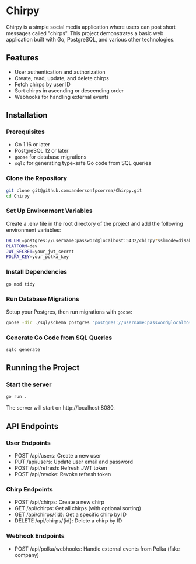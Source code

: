 # Chirpy

Chirpy is a simple social media application where users can post short messages called "chirps". This project demonstrates a basic web application built with Go, PostgreSQL, and various other technologies.

## Features

- User authentication and authorization
- Create, read, update, and delete chirps
- Fetch chirps by user ID
- Sort chirps in ascending or descending order
- Webhooks for handling external events

## Installation

### Prerequisites

- Go 1.16 or later
- PostgreSQL 12 or later
- `goose` for database migrations
- `sqlc` for generating type-safe Go code from SQL queries

### Clone the Repository

```sh
git clone git@github.com:andersonfpcorrea/Chirpy.git
cd Chirpy
```

### Set Up Environment Variables

Create a .env file in the root directory of the project and add the following environment variables:

```sh
DB_URL=postgres://username:password@localhost:5432/chirpy?sslmode=disable
PLATFORM=dev
JWT_SECRET=your_jwt_secret
POLKA_KEY=your_polka_key
```

### Install Dependencies

```sh
go mod tidy
```

### Run Database Migrations

Setup your Postgres, then run migrations with `goose`:

```sh
goose -dir ./sql/schema postgres "postgres://username:password@localhost:5432/chirpy" up
```

### Generate Go Code from SQL Queries

```sh
sqlc generate
```

## Running the Project

### Start the server

```sh
go run .
```

The server will start on http://localhost:8080.

## API Endpoints

### User Endpoints

- POST /api/users: Create a new user
- PUT /api/users: Update user email and password
- POST /api/refresh: Refresh JWT token
- POST /api/revoke: Revoke refresh token

### Chirp Endpoints

- POST /api/chirps: Create a new chirp
- GET /api/chirps: Get all chirps (with optional sorting)
- GET /api/chirps/{id}: Get a specific chirp by ID
- DELETE /api/chirps/{id}: Delete a chirp by ID

### Webhook Endpoints

- POST /api/polka/webhooks: Handle external events from Polka (fake company)
